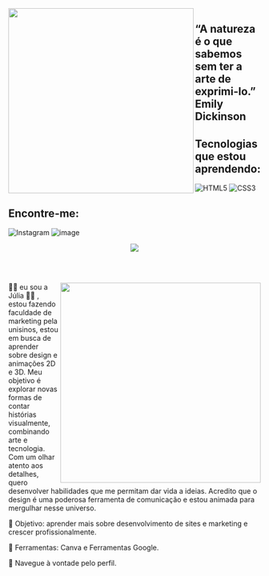 <img align="left" width="370px" heidth="420px" src="https://github.com/JuuhSouza/JuuhSouza/assets/146949046/5f9f17f3-11e6-4321-89bc-f303f8a0f171">

## “A natureza é o que sabemos sem ter a arte de exprimi-lo.”  Emily Dickinson


## Tecnologias que estou aprendendo:

![HTML5](https://img.shields.io/badge/html5-%23E34F26.svg?style=for-the-badge&logo=html5&logoColor=white) 
![CSS3](https://img.shields.io/badge/css3-%231572B6.svg?style=for-the-badge&logo=css3&logoColor=white)

## Encontre-me:
![Instagram](https://img.shields.io/badge/Instagram-%23E4405F.svg?style=for-the-badge&logo=Instagram&logoColor=white)
![image](https://github.com/JuuhSouza/JuuhSouza/assets/146949046/295058c7-d817-4404-af1c-1f2a22b87e82)

</img>

<div align="center">

<a href="https://github.com/MarquinCss/github-readme-stats"><img align="center" src="https://github-readme-stats.vercel.app/api/top-langs/?username=JuuhSouza&layout=compact&theme=dark&hide_border=true" /></a> 





</img>

</div>

<br> <br>

<img src="https://raw.githubusercontent.com/MicaelliMedeiros/micaellimedeiros/master/image/computer-illustration.png" min-width="400px" max-width="400px" width="400px" align="right">

<p align="left"> 
🏳️‍🌈 eu sou a Júlia  🏳️‍🌈 , estou fazendo faculdade de marketing pela unisinos, estou em busca de aprender sobre design e animações 2D e 3D. Meu objetivo é explorar novas formas de contar histórias visualmente, combinando arte e tecnologia. Com um olhar atento aos detalhes, quero desenvolver habilidades que me permitam dar vida a ideias. Acredito que o design é uma poderosa ferramenta de comunicação e estou animada para mergulhar nesse universo.
</p>

<p align="left">
 
  🦄 Objetivo: aprender mais sobre desenvolvimento de sites e marketing e crescer profissionalmente.
</p>

<p align="left">
</p>

  💼 Ferramentas: Canva e Ferramentas Google.


<p align="left">
  💌 Navegue à vontade pelo perfil.
</p>
  




